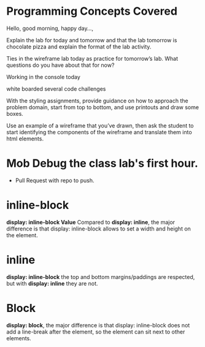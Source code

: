 # Programming Concepts Covered

Hello, good morning, happy day…, 

Explain the lab for today and tomorrow and that the lab tomorrow is chocolate pizza and explain the format of the lab activity. 

Ties in the wireframe lab today as practice for tomorrow’s lab. 
What questions do you have about that for now? 

Working in the console today 

white boarded several code challenges

With the styling assignments, provide guidance on how to approach the problem domain, start from top to bottom, and use printouts and draw some boxes. 

Use an example of a wireframe that you’ve drawn, then ask the student to start identifying the components of the wireframe and translate them into html elements. 


 # Mob Debug the class lab's first hour. 
 - Pull Request with repo to push. 

# inline-block 
**display: inline-block Value**
Compared to **display: inline**, the major difference is that display: inline-block allows to set a width and height on the element.

# inline 
**display: inline-block** the top and bottom margins/paddings are respected, but with **display: inline** they are not.

# Block
**display: block**, the major difference is that display: inline-block does not add a line-break after the element, so the element can sit next to other elements.
